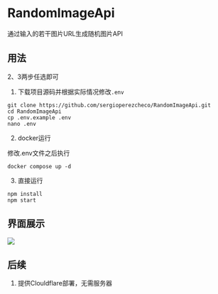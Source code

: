 # RandomImageApi
通过输入的若干图片URL生成随机图片API

## 用法
2、3两步任选即可
1. 下载项目源码并根据实际情况修改`.env`
```
git clone https://github.com/sergioperezcheco/RandomImageApi.git
cd RandomImageApi
cp .env.example .env
nano .env
```

2. docker运行 

修改.env文件之后执行
```
docker compose up -d
```

3. 直接运行
```
npm install
npm start
```
## 界面展示
![](https://picgo.checo.cc/20241015100446.png)

## 后续
1. 提供Clouldflare部署，无需服务器